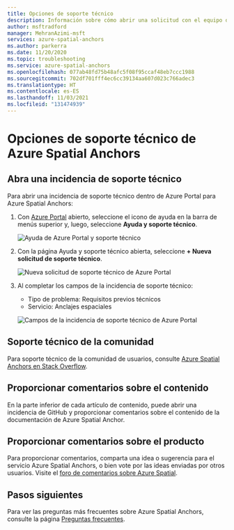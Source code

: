```yaml
---
title: Opciones de soporte técnico
description: Información sobre cómo abrir una solicitud con el equipo de soporte técnico de Azure Spatial Anchors.
author: msftradford
manager: MehranAzimi-msft
services: azure-spatial-anchors
ms.author: parkerra
ms.date: 11/20/2020
ms.topic: troubleshooting
ms.service: azure-spatial-anchors
ms.openlocfilehash: 077ab48fd75b48afc5f08f95ccaf48eb7ccc1988
ms.sourcegitcommit: 702df701fff4ec6cc39134aa607d023c766adec3
ms.translationtype: HT
ms.contentlocale: es-ES
ms.lasthandoff: 11/03/2021
ms.locfileid: "131474939"
---
```

# <a name="azure-spatial-anchors-support-options"></a>Opciones de soporte técnico de Azure Spatial Anchors

## <a name="open-a-tech-support-ticket"></a>Abra una incidencia de soporte técnico

Para abrir una incidencia de soporte técnico dentro de Azure Portal para Azure Spatial Anchors:

1. Con [Azure Portal](https://azure.microsoft.com/account/) abierto, seleccione el icono de ayuda en la barra de menús superior y, luego, seleccione **Ayuda y soporte técnico**.

   ![Ayuda de Azure Portal y soporte técnico](./media/spatial-anchor-support.png)

1. Con la página Ayuda y soporte técnico abierta, seleccione **+ Nueva solicitud de soporte técnico**.

   ![Nueva solicitud de soporte técnico de Azure Portal](./media/spatial-anchor-support2.png)

1. Al completar los campos de la incidencia de soporte técnico:

   - Tipo de problema: Requisitos previos técnicos
   - Servicio: Anclajes espaciales

   ![Campos de la incidencia de soporte técnico de Azure Portal](./media/spatial-anchor-support3.png)

## <a name="community-support"></a>Soporte técnico de la comunidad

Para soporte técnico de la comunidad de usuarios, consulte [Azure Spatial Anchors en Stack Overflow](https://stackoverflow.com/questions/tagged/azure-spatial-anchors).

## <a name="provide-content-feedback"></a>Proporcionar comentarios sobre el contenido

En la parte inferior de cada artículo de contenido, puede abrir una incidencia de GitHub y proporcionar comentarios sobre el contenido de la documentación de Azure Spatial Anchor.

## <a name="provide-product-feedback"></a>Proporcionar comentarios sobre el producto

Para proporcionar comentarios, comparta una idea o sugerencia para el servicio Azure Spatial Anchors, o bien vote por las ideas enviadas por otros usuarios. Visite el [foro de comentarios sobre Azure Spatial](https://feedback.azure.com/d365community/forum/f47d9b25-0725-ec11-b6e6-000d3a4f07b8).

## <a name="next-steps"></a>Pasos siguientes

Para ver las preguntas más frecuentes sobre Azure Spatial Anchors, consulte la página [Preguntas frecuentes](spatial-anchor-faq.yml).
